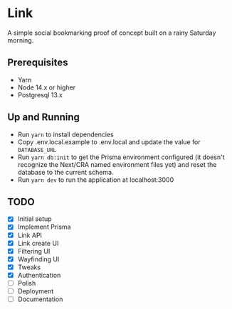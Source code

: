 # Link

A simple social bookmarking proof of concept built on a rainy Saturday morning.

## Prerequisites

* Yarn
* Node 14.x or higher
* Postgresql 13.x

## Up and Running

* Run `yarn` to install dependencies
* Copy .env.local.example to .env.local and update the value for `DATABASE_URL`
* Run `yarn db:init` to get the Prisma environment configured (it doesn't recognize the Next/CRA named environment files yet) and reset the database to the current schema.
* Run `yarn dev` to run the application at localhost:3000

## TODO

- [x] Initial setup
- [x] Implement Prisma
- [x] Link API
- [x] Link create UI
- [x] Filtering UI
- [x] Wayfinding UI
- [x] Tweaks
- [x] Authentication
- [ ] Polish
- [ ] Deployment
- [ ] Documentation